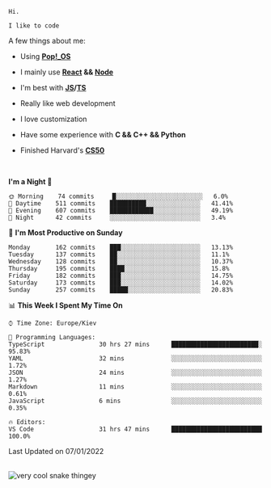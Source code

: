```
Hi.

I like to code
```

A few things about me:

-   Using **[Pop!\_OS](https://pop.system76.com/)**

-   I mainly use **[React](https://reactjs.org/) && [Node](https://nodejs.org/en/)**

-   I'm best with **[JS](https://www.javascript.com/)/[TS](https://www.typescriptlang.org/)**

-   Really like web development

-   I love customization

-   Have some experience with **C && C++ && Python**

-   Finished Harvard's **[CS50](https://cs50.harvard.edu)**

<br>

<!--START_SECTION:waka-->
**I'm a Night 🦉** 

```text
🌞 Morning    74 commits     █░░░░░░░░░░░░░░░░░░░░░░░░   6.0% 
🌆 Daytime    511 commits    ██████████░░░░░░░░░░░░░░░   41.41% 
🌃 Evening    607 commits    ████████████░░░░░░░░░░░░░   49.19% 
🌙 Night      42 commits     ░░░░░░░░░░░░░░░░░░░░░░░░░   3.4%

```
📅 **I'm Most Productive on Sunday** 

```text
Monday       162 commits    ███░░░░░░░░░░░░░░░░░░░░░░   13.13% 
Tuesday      137 commits    ██░░░░░░░░░░░░░░░░░░░░░░░   11.1% 
Wednesday    128 commits    ██░░░░░░░░░░░░░░░░░░░░░░░   10.37% 
Thursday     195 commits    ████░░░░░░░░░░░░░░░░░░░░░   15.8% 
Friday       182 commits    ███░░░░░░░░░░░░░░░░░░░░░░   14.75% 
Saturday     173 commits    ███░░░░░░░░░░░░░░░░░░░░░░   14.02% 
Sunday       257 commits    █████░░░░░░░░░░░░░░░░░░░░   20.83%

```


📊 **This Week I Spent My Time On** 

```text
⌚︎ Time Zone: Europe/Kiev

💬 Programming Languages: 
TypeScript               30 hrs 27 mins      ████████████████████████░   95.83% 
YAML                     32 mins             ░░░░░░░░░░░░░░░░░░░░░░░░░   1.72% 
JSON                     24 mins             ░░░░░░░░░░░░░░░░░░░░░░░░░   1.27% 
Markdown                 11 mins             ░░░░░░░░░░░░░░░░░░░░░░░░░   0.61% 
JavaScript               6 mins              ░░░░░░░░░░░░░░░░░░░░░░░░░   0.35%

🔥 Editors: 
VS Code                  31 hrs 47 mins      █████████████████████████   100.0%

```


 Last Updated on 07/01/2022
<!--END_SECTION:waka-->

<br>

<img title="" src="https://raw.githubusercontent.com/Trunkelis/Trunkelis/output/github-contribution-grid-snake.svg" alt="very cool snake thingey" data-align="left">
